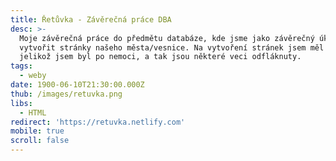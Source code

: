 ```yaml
---
title: Řetůvka - Závěrečná práce DBA
desc: >-
  Moje závěrečná práce do předmětu databáze, kde jsme jako závěrečný úkol měli
  vytvořit stránky našeho města/vesnice. Na vytvoření stránek jsem měl málo času
  jelikož jsem byl po nemoci, a tak jsou některé veci odfláknuty.
tags:
  - weby
date: 1900-06-10T21:30:00.000Z
thub: /images/retuvka.png
libs:
  - HTML
redirect: 'https://retuvka.netlify.com'
mobile: true
scroll: false
---
```

 
